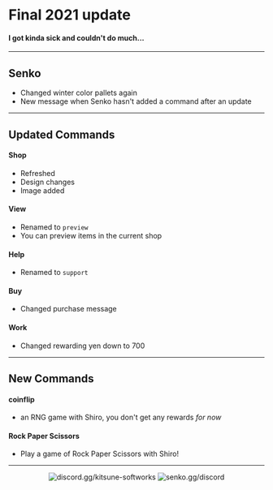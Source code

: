 # Final 2021 update

#### I got kinda sick and couldn't do much...

---

## Senko
- Changed winter color pallets again
- New message when Senko hasn't added a command after an update

---

## Updated Commands

#### Shop
- Refreshed
- Design changes
- Image added

#### View
- Renamed to `preview`
- You can preview items in the current shop

#### Help
- Renamed to `support`

#### Buy
- Changed purchase message

#### Work
- Changed rewarding yen down to 700

---

## New Commands

#### coinflip
- an RNG game with Shiro, you don't get any rewards *for now*

#### Rock Paper Scissors
- Play a game of Rock Paper Scissors with Shiro!

---

<div align="center">

![[discord.gg/kitsune-softworks](https://discord.gg/kitsune-softworks)](https://img.shields.io/discord/887393173150777357?color=5865F2&label=discord.gg/kitsune-softworks&logo=discord&logoColor=white) ![[senko.gg/discord](https://senko.gg/discord)](https://img.shields.io/discord/777251087592718336?color=5865F2&label=senko.gg/discord&logo=discord&logoColor=white)